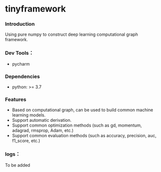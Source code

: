# tinyframework

### Introduction
Using pure numpy to construct deep learning computational graph framework.

### Dev Tools： 
- pycharm

### Dependencies
- python: >= 3.7

### Features
- Based on computational graph, can be used to build common machine learning models.
- Support automatic derivation.
- Support common optimization methods (such as gd, momentum, adagrad, rmsprop, Adam, etc.)
- Support common evaluation methods (such as accuracy, precision, auc, f1_score, etc.)

### logs：
To be added
